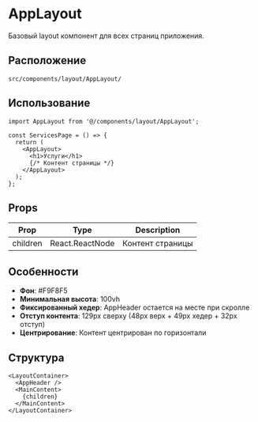 # AppLayout

Базовый layout компонент для всех страниц приложения.

## Расположение
`src/components/layout/AppLayout/`

## Использование

```tsx
import AppLayout from '@/components/layout/AppLayout';

const ServicesPage = () => {
  return (
    <AppLayout>
      <h1>Услуги</h1>
      {/* Контент страницы */}
    </AppLayout>
  );
};
```

## Props

| Prop | Type | Description |
|------|------|-------------|
| children | React.ReactNode | Контент страницы |

## Особенности

- **Фон**: #F9F8F5
- **Минимальная высота**: 100vh
- **Фиксированный хедер**: AppHeader остается на месте при скролле
- **Отступ контента**: 129px сверху (48px верх + 49px хедер + 32px отступ)
- **Центрирование**: Контент центрирован по горизонтали

## Структура

```tsx
<LayoutContainer>
  <AppHeader />
  <MainContent>
    {children}
  </MainContent>
</LayoutContainer>
```

